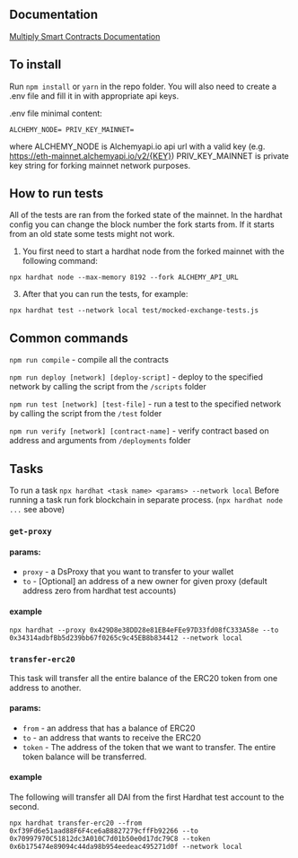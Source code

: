 ## Documentation

[Multiply Smart Contracts Documentation](https://docs.google.com/document/d/1hCYIiWDc_Zm4oJasRfSZqiTk2xXpt1k7OXa52Lqd45I/edit)

## To install

Run `npm install` or `yarn` in the repo folder. You will also need to create a .env file and fill it in with appropriate
api keys.

.env file minimal content:

`ALCHEMY_NODE= PRIV_KEY_MAINNET=
`

where ALCHEMY_NODE is Alchemyapi.io api url with a valid key (e.g. https://eth-mainnet.alchemyapi.io/v2/{KEY})
PRIV_KEY_MAINNET is private key string for forking mainnet network purposes.

## How to run tests

All of the tests are ran from the forked state of the mainnet. In the hardhat config you can change the block number the
fork starts from. If it starts from an old state some tests might not work.

1. You first need to start a hardhat node from the forked mainnet with the following command:

`npx hardhat node --max-memory 8192 --fork ALCHEMY_API_URL`

3. After that you can run the tests, for example:

`npx hardhat test --network local test/mocked-exchange-tests.js`

## Common commands

`npm run compile` - compile all the contracts

`npm run deploy [network] [deploy-script]` - deploy to the specified network by calling the script from the `/scripts`
folder

`npm run test [network] [test-file]` - run a test to the specified network by calling the script from the `/test` folder

`npm run verify [network] [contract-name]` - verify contract based on address and arguments from `/deployments` folder

## Tasks

To run a task `npx hardhat <task name> <params> --network local`
Before running a task run fork blockchain in separate process. (`npx hardhat node ...` see above)

### `get-proxy`

#### params:

- `proxy` - a DsProxy that you want to transfer to your wallet
- `to` - [Optional] an address of a new owner for given proxy (default address zero from hardhat test accounts)

#### example

`npx hardhat --proxy 0x429D8e38DD28e81EB4eFEe97D33fd08fC333A58e --to 0x34314adbfBb5d239bb67f0265c9c45EB8b834412 --network local`

### `transfer-erc20`

This task will transfer all the entire balance of the ERC20 token from one address to another.

#### params:

- `from` - an address that has a balance of ERC20
- `to` - an address that wants to receive the ERC20
- `token` - The address of the token that we want to transfer. The entire token balance will be transferred.

#### example

The following will transfer all DAI from the first Hardhat test account to the second.

`npx hardhat transfer-erc20 --from 0xf39Fd6e51aad88F6F4ce6aB8827279cffFb92266 --to 0x70997970C51812dc3A010C7d01b50e0d17dc79C8 --token 0x6b175474e89094c44da98b954eedeac495271d0f --network local`
